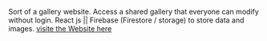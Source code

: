 Sort of a gallery website.
Access a shared gallery that everyone can modify without login.
React js || Firebase (Firestore / storage) to store data and images.
[visite the Website here](https://m-gallery.herokuapp.com/)
